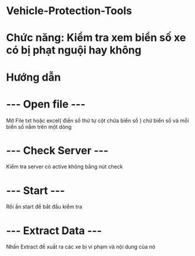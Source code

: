 # Vehicle-Protection-Tools
# Chức năng: Kiểm tra xem biển số xe có bị phạt nguội hay không
# Hướng dẫn
# --- Open file ---
Mở File txt hoặc excel( điền số thứ tự cột chứa biển số ) chứ biển số và mỗi biển số nằm trên một dòng
# --- Check Server ---
Kiểm tra server có active không bằng nút check
# --- Start ---
Rồi ấn start để bắt đầu kiểm tra
# --- Extract Data ---
Nhấn Extract để xuất ra các xe bị vi phạm và nội dung của nó
